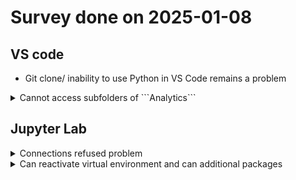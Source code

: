 

# Survey done on 2025-01-08

## VS code 

- Git clone/ inability to use Python in VS Code remains a problem
<details>

<summary>Cannot access subfolders of ```Analytics```</summary>

- ![image](https://github.com/user-attachments/assets/2c11d5b8-aa91-410b-981a-75666c3a47c4)

</details>





## Jupyter Lab

<details>

<summary>Connections refused problem</summary>

![image](https://github.com/user-attachments/assets/c0dc2f2f-df2b-41e5-a924-459a34ebda78)
  
</details> 

<details>
  
<summary> Can reactivate virtual environment and can additional packages </summary>

- e.g. ```ipykernel```:

  - ![image](https://github.com/user-attachments/assets/c11b24a6-f108-4d38-a81c-caa144cf96c7)

</details>


